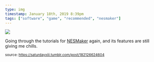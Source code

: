 ```yaml
---
type: img
timestamp: January 18th, 2019 8:39pm
tags: ["software", "game", "recommended", "nesmaker"]
---
```

<img src="https://saturdayxiii.github.io/media/182126624604.gif"/>
                                                                                          
Going through the tutorials for <a href="http://www.thenew8bitheroes.com" target="_blank">NESMaker</a> again, and its features are still giving me chills.
 
                                    
                
                
                
                
                                
<small>source: https://saturdayxiii.tumblr.com/post/182126624604</small>